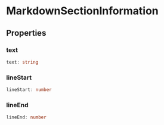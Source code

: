 # MarkdownSectionInformation

## Properties

### text

```ts
text: string
```

### lineStart

```ts
lineStart: number
```

### lineEnd

```ts
lineEnd: number
```
